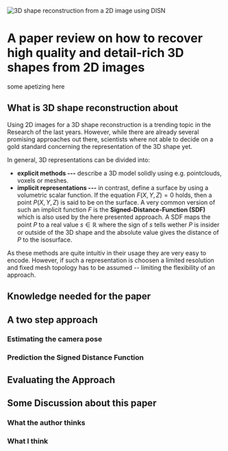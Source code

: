 ![3D shape reconstruction from a 2D image using DISN](tmp)
# A paper review on how to recover high quality and detail-rich 3D shapes from 2D images
some apetizing here
## What is 3D shape reconstruction about
Using 2D images for a 3D shape reconstruction is a trending topic in the Research of the last  years. However, while there are already several promising approaches out there, scientists where not able to decide on a gold standard concerning the representation of the 3D shape yet.

In general, 3D representations can be divided into:

 - **explicit methods ---** describe a 3D model solidly using e.g. pointclouds, voxels or meshes. 
 - **implicit representations ---** in contrast, define a surface by using a volumetric scalar function. If the equation $F(X,Y,Z) = 0$ holds, then a point $P(X,Y,Z)$ is said to be on the surface.  A very common version of such an implicit function $F$ is the **Signed-Distance-Function (SDF)** which is also used by the here presented approach. A SDF maps the point $P$ to a real value $s  \in \mathbb{R}$ where the sign of $s$ tells wether $P$ is insider or outside of the 3D shape and the absolute value gives the distance of $P$ to the isosurface.

As these methods are quite intuitiv in their usage they are very easy to encode. However, if such a representation is choosen a limited resolution and fixed mesh topology has to be assumed -- limiting the flexibility of an approach.


## Knowledge needed for the paper
## A two step approach

### Estimating the camera pose

### Prediction the Signed Distance Function

## Evaluating the Approach

## Some Discussion about this paper

### What the author thinks

### What I think

<!--stackedit_data:
eyJoaXN0b3J5IjpbMzU2MTQ3NzkzLC0xNDUzOTc3MDU5LDI3Nj
cyNzU1LDE1Mjg3MTIzNDcsLTI1NTA2OTY3MCwtODYwMzE0MjIw
LDEzMzY3NjExMTYsLTEwNzM1Nzc0NTIsMjAwMDI4MDgwMSwtNj
Y5NTQ0ODU2LDIzMzE5Mjk3XX0=
-->